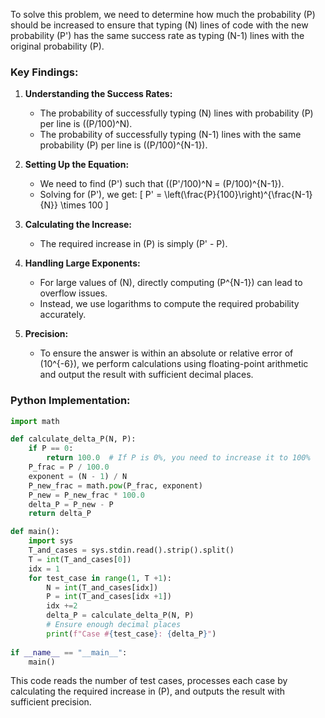 To solve this problem, we need to determine how much the probability \(P\) should be increased to ensure that typing \(N\) lines of code with the new probability \(P'\) has the same success rate as typing \(N-1\) lines with the original probability \(P\).

### Key Findings:

1. **Understanding the Success Rates:**
   - The probability of successfully typing \(N\) lines with probability \(P\) per line is \((P/100)^N\).
   - The probability of successfully typing \(N-1\) lines with the same probability \(P\) per line is \((P/100)^{N-1}\).

2. **Setting Up the Equation:**
   - We need to find \(P'\) such that \((P'/100)^N = (P/100)^{N-1}\).
   - Solving for \(P'\), we get:
     \[
     P' = \left(\frac{P}{100}\right)^{\frac{N-1}{N}} \times 100
     \]
   
3. **Calculating the Increase:**
   - The required increase in \(P\) is simply \(P' - P\).

4. **Handling Large Exponents:**
   - For large values of \(N\), directly computing \(P^{N-1}\) can lead to overflow issues. 
   - Instead, we use logarithms to compute the required probability accurately.

5. **Precision:**
   - To ensure the answer is within an absolute or relative error of \(10^{-6}\), we perform calculations using floating-point arithmetic and output the result with sufficient decimal places.

### Python Implementation:

```python
import math

def calculate_delta_P(N, P):
    if P == 0:
        return 100.0  # If P is 0%, you need to increase it to 100%
    P_frac = P / 100.0
    exponent = (N - 1) / N
    P_new_frac = math.pow(P_frac, exponent)
    P_new = P_new_frac * 100.0
    delta_P = P_new - P
    return delta_P

def main():
    import sys
    T_and_cases = sys.stdin.read().strip().split()
    T = int(T_and_cases[0])
    idx = 1
    for test_case in range(1, T +1):
        N = int(T_and_cases[idx])
        P = int(T_and_cases[idx +1])
        idx +=2
        delta_P = calculate_delta_P(N, P)
        # Ensure enough decimal places
        print(f"Case #{test_case}: {delta_P}")
        
if __name__ == "__main__":
    main()
```

This code reads the number of test cases, processes each case by calculating the required increase in \(P\), and outputs the result with sufficient precision.